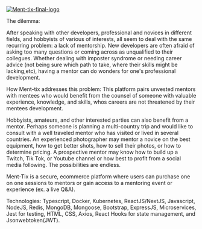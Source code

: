 <a href="https://imgbb.com/"><img src="https://i.ibb.co/HNHH4J8/Ment-tix-final-logo.jpg" alt="Ment-tix-final-logo" border="0"></a>

The dilemma:

After speaking with other developers, professional and novices in different fields, and hobbyists of various of interests, all seem to deal with the same recurring problem: a lack of mentorship. New developers are often afraid of asking too many questions or coming across as unqualified to their collegues. Whether dealing with imposter syndrome or needing career advice (not being sure which path to take, where their skills might be lacking,etc), having a mentor can do wonders for one's professional development.

How Ment-tix addresses this problem:
This platform pairs unvested mentors with mentees who would benefit from the counsel of someone with valuable experience, knowledge, and skills, whos careers are not threatened by their mentees development.

Hobbyists, amateurs, and other interested parties can also benefit from a mentor. Perhaps someone is planning a multi-country trip and would like to consult with a well traveled mentor who has visited or lived in several countries. An experienced photographer may mentor a novice on the best equipment, how to get better shots, how to sell their photos, or how to determine pricing. A prospective mentor may know how to build up a Twitch, Tik Tok, or Youtube channel or how best to profit from a social media following. The possibilities are endless.

Ment-Tix is a secure, ecommerce platform where users can purchase one on one sessions to mentors or gain access to a mentoring event or experience (ex. a live Q&A).

Technologies: Typescript, Docker, Kubernetes, ReactJS/NextJS, Javascript, NodeJS, Redis, MongoDB, Mongoose, Bootstrap, ExpressJS, Microservices, Jest for testing, HTML, CSS, Axios, React Hooks for state management, and Jsonwebtoken(JWT).
